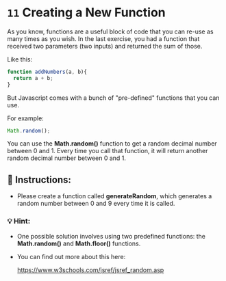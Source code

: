 # `11` Creating a New Function

As you know, functions are a useful block of code that you can re-use as many times as you wish. In the last exercise, you had a function that received two parameters (two inputs) and returned the sum of those. 

Like this:
```js
function addNumbers(a, b){
  return a + b;
}
```

But Javascript comes with a bunch of "pre-defined" functions that you can use. 

For example:
```js
Math.random();
```

You can use the **Math.random()** function to get a random decimal number between 0 and 1. Every time you call that function, it will return another random decimal number between 0 and 1.

## :pencil: Instructions:

* Please create a function called **generateRandom**, which generates a random number between 0 and 9 every time it is called.

### 💡 Hint:

* One possible solution involves using two predefined functions: the **Math.random()** and **Math.floor()** functions.
* You can find out more about this here:

    https://www.w3schools.com/jsref/jsref_random.asp